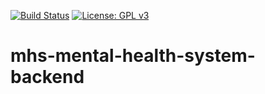 [![Build Status](https://dev.azure.com/NHSDigitalIXN/Mental%20Health%20System/_apis/build/status/Backend%20-%20CI?branchName=master)](https://dev.azure.com/NHSDigitalIXN/Mental%20Health%20System/_build/latest?definitionId=6&branchName=master) [![License: GPL v3](https://img.shields.io/badge/License-GPLv3-blue.svg)](https://www.gnu.org/licenses/gpl-3.0)

# mhs-mental-health-system-backend
